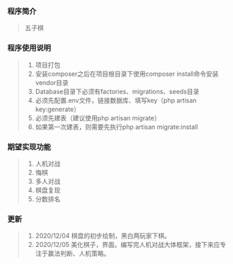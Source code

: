 ### 程序简介
> 五子棋
### 程序使用说明
>1.	项目打包
>2.	安装composer之后在项目根目录下使用composer install命令安装vendor目录
>3.	Database目录下必须有factories、migrations、seeds目录
>4.	必须先配置.env文件，链接数据库、填写key（php artisan key:generate）
>5.	必须先建表（建议使用php artisan migrate）
>6.	如果第一次建表，则需要先执行php artisan migrate:install

### 期望实现功能
>1. 人机对战
>2. 悔棋
>3. 多人对战
>4. 棋盘复现
>5. 分数排名

### 更新
>1. 2020/12/04 棋盘的初步绘制，黑白两玩家下棋。
>2. 2020/12/05 美化棋子，界面。编写完人机对战大体框架，接下来应专注于赢法判断、人机策略。